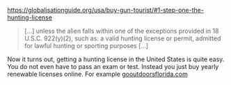 https://globalisationguide.org/usa/buy-gun-tourist/#1-step-one-the-hunting-license

> […] unless the alien falls within one of the exceptions provided in 18 U.S.C. 922(y)(2), such as: a valid hunting license or permit, admitted for lawful hunting or sporting purposes […]

Now it turns out, getting a hunting license in the United States is quite easy. You do not even have to pass an exam or test. Instead you just buy yearly renewable licenses online. For example [gooutdoorsflorida.com](https://gooutdoorsflorida.com/)

